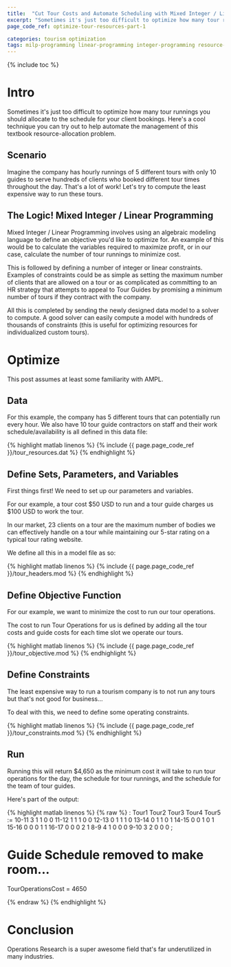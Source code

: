 ```yaml
---
title:  "Cut Tour Costs and Automate Scheduling with Mixed Integer / Linear Programming"
excerpt: "Sometimes it's just too difficult to optimize how many tour runnings you should allocate to the schedule . Here's a cool technique you can try!"
page_code_ref: optimize-tour-resources-part-1

categories: tourism optimization
tags: milp-programming linear-programming integer-programming resource-allocation auto-schedule ampl
---
```


{% include toc %}

# Intro
Sometimes it's just too difficult to optimize how many tour
runnings you should allocate to the schedule for your client
bookings. Here's a cool technique you can try out to help
automate the management of this textbook resource-allocation
problem.

## Scenario
Imagine the company has hourly runnings of 5 different
tours with only 10 guides to serve hundreds of clients
who booked different tour times throughout the day.
That's a lot of work! Let's try to compute the least expensive
way to run these tours.

## The Logic! Mixed Integer / Linear Programming
Mixed Integer / Linear Programming involves using an
algebraic modeling language to define an objective you'd
like to optimize for. An example of this would be to
calculate the variables required to maximize profit,
or in our case, calculate the number of tour runnings
to minimize cost.

This is followed by defining a number of integer or linear
constraints. Examples of constraints could be as simple
as setting the maximum number of clients that are allowed
on a tour or as complicated as committing to an HR strategy that
attempts to appeal to Tour Guides by promising a minimum
number of tours if they contract with the company.

All this is completed by sending the newly designed data
model to a solver to compute. A good solver can easily
compute a model with hundreds of thousands of constraints
(this is useful for optimizing resources for individualized
custom tours).

# Optimize
This post assumes at least some familiarity with AMPL.

## Data
For this example, the company has 5 different
tours that can potentially run every hour. We also
have 10 tour guide contractors on staff and
their work schedule/availability is all defined in this
data file:

{% highlight matlab linenos %}
{% include {{ page.page_code_ref }}/tour_resources.dat %}
{% endhighlight %}

## Define Sets, Parameters, and Variables
First things first! We need to set up our
parameters and variables.

For our example, a tour cost $50 USD to run and a tour
guide charges us $100 USD to work the tour.

In our market, 23 clients on a tour are the maximum number
of bodies we can effectively handle on a tour while maintaining
our 5-star rating on a typical tour rating website.

We define all this in a model file as so:

{% highlight matlab linenos %}
{% include {{ page.page_code_ref }}/tour_headers.mod %}
{% endhighlight %}

## Define Objective Function

For our example, we want to minimize the cost to run our
tour operations.

The cost to run Tour Operations for us is defined by adding
all the tour costs and guide costs for each time slot we
operate our tours.

{% highlight matlab linenos %}
{% include {{ page.page_code_ref }}/tour_objective.mod %}
{% endhighlight %}

## Define Constraints

The least expensive way to run a tourism company is to not
run any tours but that's not good for business...

To deal with this, we need to define some operating constraints.

{% highlight matlab linenos %}
{% include {{ page.page_code_ref }}/tour_constraints.mod %}
{% endhighlight %}

## Run

Running this will return $4,650 as the minimum cost
it will take to run tour operations for the day, the
schedule for tour runnings, and the schedule for
the team of tour guides.

Here's part of the output:

{% highlight matlab linenos %}
{% raw %}
:     Tour1 Tour2 Tour3 Tour4 Tour5    :=
10-11    3     1     1     0     0
11-12    1     1     1     0     0
12-13    0     1     1     1     0
13-14    0     1     1     0     1
14-15    0     0     1     0     1
15-16    0     0     0     1     1
16-17    0     0     0     2     1
8-9      4     1     0     0     0
9-10     3     2     0     0     0
;

# Guide Schedule removed to make room...

TourOperationsCost = 4650

{% endraw %}
{% endhighlight %}

# Conclusion

Operations Research is a super awesome field that's far
underutilized in many industries.